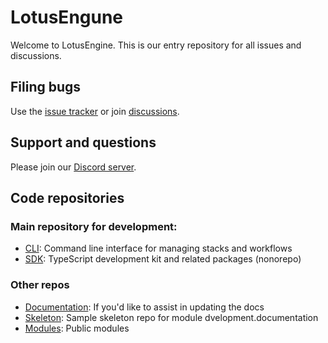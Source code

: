 # LotusEngune

Welcome to LotusEngine. This is our entry repository for all issues and discussions.

## Filing bugs
Use the [issue tracker](https://github.com/lotusengine/lotusengine/issues) or join [discussions](https://github.com/lotusengine/lotusengine/discussions).

## Support and questions
Please join our [Discord server](https://discord.gg/bt3syS2).

## Code repositories

### Main repository for development:
- [CLI](https://github.com/lotusengine/cli): Command line interface for managing stacks and workflows
- [SDK](https://github.com/lotusengine/sdk): TypeScript development kit and related packages (nonorepo)

### Other repos
- [Documentation](https://github.com/lotusengine/documentation): If you'd like to assist in updating the docs
- [Skeleton](https://github.com/lotusengine/skeleton): Sample skeleton repo for module dvelopment.documentation
- [Modules](https://github.com/lotusengine/modules): Public modules



 
